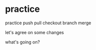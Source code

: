 # practice
practice push pull checkout branch merge


let's agree on some changes

what's going on?

